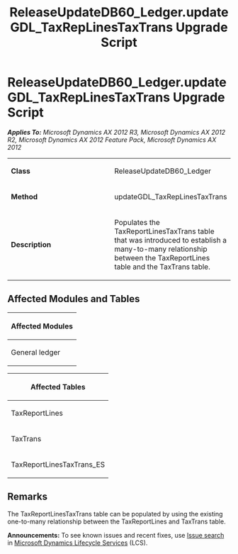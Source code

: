 ﻿---
title: ReleaseUpdateDB60_Ledger.updateGDL_TaxRepLinesTaxTrans Upgrade Script
TOCTitle: ReleaseUpdateDB60_Ledger.updateGDL_TaxRepLinesTaxTrans Upgrade Script
ms:assetid: 39ebd7a5-af45-c4ab-f4aa-cdfc7a9263a5
ms:mtpsurl: https://msdn.microsoft.com/en-us/library/JJ685248(v=AX.60)
ms:contentKeyID: 49707700
ms.date: 05/18/2015
mtps_version: v=AX.60
---

# ReleaseUpdateDB60\_Ledger.updateGDL\_TaxRepLinesTaxTrans Upgrade Script 


_**Applies To:** Microsoft Dynamics AX 2012 R3, Microsoft Dynamics AX 2012 R2, Microsoft Dynamics AX 2012 Feature Pack, Microsoft Dynamics AX 2012_

<table>
<colgroup>
<col style="width: 50%" />
<col style="width: 50%" />
</colgroup>
<tbody>
<tr class="odd">
<td><p><strong>Class</strong></p></td>
<td><p>ReleaseUpdateDB60_Ledger</p></td>
</tr>
<tr class="even">
<td><p><strong>Method</strong></p></td>
<td><p>updateGDL_TaxRepLinesTaxTrans</p></td>
</tr>
<tr class="odd">
<td><p><strong>Description</strong></p></td>
<td><p>Populates the TaxReportLinesTaxTrans table that was introduced to establish a many-to-many relationship between the TaxReportLines table and the TaxTrans table.</p></td>
</tr>
</tbody>
</table>


## Affected Modules and Tables

<table>
<colgroup>
<col style="width: 100%" />
</colgroup>
<thead>
<tr class="header">
<th><p>Affected Modules</p></th>
</tr>
</thead>
<tbody>
<tr class="odd">
<td><p>General ledger</p></td>
</tr>
</tbody>
</table>


<table>
<colgroup>
<col style="width: 100%" />
</colgroup>
<thead>
<tr class="header">
<th><p>Affected Tables</p></th>
</tr>
</thead>
<tbody>
<tr class="odd">
<td><p>TaxReportLines</p></td>
</tr>
<tr class="even">
<td><p>TaxTrans</p></td>
</tr>
<tr class="odd">
<td><p>TaxReportLinesTaxTrans_ES</p></td>
</tr>
</tbody>
</table>


## Remarks

The TaxReportLinesTaxTrans table can be populated by using the existing one-to-many relationship between the TaxReportLines and TaxTrans table.

  
**Announcements:** To see known issues and recent fixes, use [Issue search](http://go.microsoft.com/fwlink/?linkid=389258) in [Microsoft Dynamics Lifecycle Services](http://go.microsoft.com/fwlink/?linkid=306505) (LCS).

